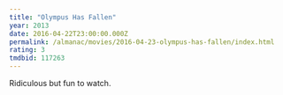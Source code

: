 ```yaml
---
title: "Olympus Has Fallen"
year: 2013
date: 2016-04-22T23:00:00.000Z
permalink: /almanac/movies/2016-04-23-olympus-has-fallen/index.html
rating: 3
tmdbid: 117263
---
```


Ridiculous but fun to watch.
